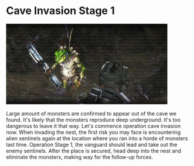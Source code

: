 # Cave Invasion Stage 1

![Cave Invasion Stage 1](../images/missions_thumbnails/M027.jpg)

Large amount of monsters are confirmed to appear out of the cave we found. It's likely that the monsters reproduce deep underground. It's too dangerous to leave it that way. Let's commence operation cave invasion now.
When invading the nest, the first risk you may face is encountering alien sentinels again at the location where you ran into a horde of monsters last time.
Operation Stage 1, the vanguard should lead and take out the enemy sentinels. After the place is secured, head deep into the nest and eliminate the monsters, making way for the follow-up forces.
